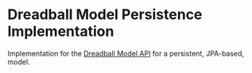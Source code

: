 # Dreadball Model Persistence Implementation

Implementation for the [Dreadball Model API][dreadball-model-api] for a persistent, JPA-based, model.

[dreadball-model-api]: https://github.com/Bernardo-MG/dreadball-model-api